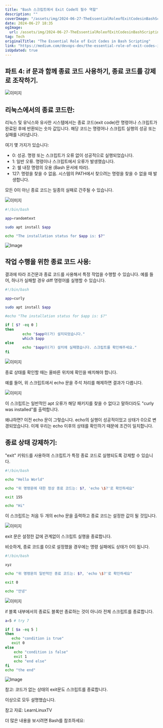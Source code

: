 ```yaml
---
title: "Bash 스크립트에서 Exit Code의 필수 역할"
description: ""
coverImage: "/assets/img/2024-06-27-TheEssentialRoleofExitCodesinBashScripting_0.png"
date: 2024-06-27 18:35
ogImage:
  url: /assets/img/2024-06-27-TheEssentialRoleofExitCodesinBashScripting_0.png
tag: Tech
originalTitle: "The Essential Role of Exit Codes in Bash Scripting"
link: "https://medium.com/devops-dev/the-essential-role-of-exit-codes-in-bash-scripting-ca87b03340b2"
isUpdated: true
---
```


## 파트 4: if 문과 함께 종료 코드 사용하기, 종료 코드를 강제로 조작하기.

![이미지](/assets/img/2024-06-27-TheEssentialRoleofExitCodesinBashScripting_0.png)

## 리눅스에서의 종료 코드란:

리눅스 및 유닉스와 유사한 시스템에서는 종료 코드(exit code)란 명령어나 스크립트가 완료된 후에 반환되는 숫자 값입니다. 해당 코드는 명령어나 스크립트 실행의 성공 또는 실패를 나타냅니다.

<!-- cozy-coder - 수평 -->

<ins class="adsbygoogle"
     style="display:block"
     data-ad-client="ca-pub-4877378276818686"
     data-ad-slot="1107185301"
     data-ad-format="auto"
     data-full-width-responsive="true"></ins>

<script>
     (adsbygoogle = window.adsbygoogle || []).push({});
</script>

여기 몇 가지가 있습니다:

- 0: 성공. 명령 또는 스크립트가 오류 없이 성공적으로 실행되었습니다.
- 1: 일반 오류. 명령이나 스크립트에서 오류가 발생했습니다.
- 2: 쉘 내장 명령의 오용 (Bash 문서에 따라).
- 127: 명령을 찾을 수 없음. 시스템의 PATH에서 찾으려는 명령을 찾을 수 없을 때 발생합니다.

모든 0이 아닌 종료 코드는 일종의 실패로 간주될 수 있습니다.

![이미지](/assets/img/2024-06-27-TheEssentialRoleofExitCodesinBashScripting_1.png)

<!-- cozy-coder - 수평 -->

<ins class="adsbygoogle"
     style="display:block"
     data-ad-client="ca-pub-4877378276818686"
     data-ad-slot="1107185301"
     data-ad-format="auto"
     data-full-width-responsive="true"></ins>

<script>
     (adsbygoogle = window.adsbygoogle || []).push({});
</script>

```bash
#!/bin/bash

app=randomtext

sudo apt install $app

echo "The installation status for $app is: $?"
```

<!-- cozy-coder - 수평 -->

<ins class="adsbygoogle"
     style="display:block"
     data-ad-client="ca-pub-4877378276818686"
     data-ad-slot="1107185301"
     data-ad-format="auto"
     data-full-width-responsive="true"></ins>

<script>
     (adsbygoogle = window.adsbygoogle || []).push({});
</script>

![Image](/assets/img/2024-06-27-TheEssentialRoleofExitCodesinBashScripting_3.png)

## 작업 수행을 위한 종료 코드 사용:

결과에 따라 조건문과 종료 코드를 사용해서 특정 작업을 수행할 수 있습니다.
예를 들어, 하나가 실패할 경우 diff 명령어를 실행할 수 있습니다.

```bash
#!/bin/bash

app=curly

sudo apt install $app

#echo "The installation status for $app is: $?"

if [ $? -eq 0 ]
then
        echo "$app이(가) 설치되었습니다."
        which $app
else
        echo "$app이(가) 설치에 실패했습니다. 스크립트를 확인해주세요."
fi
```

<!-- cozy-coder - 수평 -->

<ins class="adsbygoogle"
     style="display:block"
     data-ad-client="ca-pub-4877378276818686"
     data-ad-slot="1107185301"
     data-ad-format="auto"
     data-full-width-responsive="true"></ins>

<script>
     (adsbygoogle = window.adsbygoogle || []).push({});
</script>

![이미지](/assets/img/2024-06-27-TheEssentialRoleofExitCodesinBashScripting_4.png)

종료 상태를 확인할 때는 올바른 위치에 확인을 배치해야 합니다.

예를 들어, 위 스크립트에서 echo 문을 주석 처리를 해제하면 결과가 다릅니다.

![이미지](/assets/img/2024-06-27-TheEssentialRoleofExitCodesinBashScripting_5.png)

<!-- cozy-coder - 수평 -->

<ins class="adsbygoogle"
     style="display:block"
     data-ad-client="ca-pub-4877378276818686"
     data-ad-slot="1107185301"
     data-ad-format="auto"
     data-full-width-responsive="true"></ins>

<script>
     (adsbygoogle = window.adsbygoogle || []).push({});
</script>

이 스크립트는 일반적인 apt 오류가 해당 패키지를 찾을 수 없다고 말하더라도 "curly was installed"를 출력합니다.

왜냐하면? 이전 echo 문이 그렇습니다. echo의 실행이 성공적이었고 상태가 0으로 변경되었습니다. 이제 우리는 echo 이후의 상태를 확인하기 때문에 조건이 일치합니다.

## 종료 상태 강제하기:

"exit" 키워드를 사용하여 스크립트가 특정 종료 코드로 실행되도록 강제할 수 있습니다.

<!-- cozy-coder - 수평 -->

<ins class="adsbygoogle"
     style="display:block"
     data-ad-client="ca-pub-4877378276818686"
     data-ad-slot="1107185301"
     data-ad-format="auto"
     data-full-width-responsive="true"></ins>

<script>
     (adsbygoogle = window.adsbygoogle || []).push({});
</script>

```bash
#!/bin/bash

echo "Hello World"

echo "위 명령문에 대한 정상 종료 코드는: $?, 'echo \$?'로 확인하세요"

exit 155

echo "Hi"
```

이 스크립트는 처음 두 개의 echo 문을 출력하고 종료 코드는 설정한 값이 될 것입니다.

![이미지](/assets/img/2024-06-27-TheEssentialRoleofExitCodesinBashScripting_6.png)

exit 문은 설정한 값에 관계없이 스크립트 실행을 종료합니다.

<!-- cozy-coder - 수평 -->

<ins class="adsbygoogle"
     style="display:block"
     data-ad-client="ca-pub-4877378276818686"
     data-ad-slot="1107185301"
     data-ad-format="auto"
     data-full-width-responsive="true"></ins>

<script>
     (adsbygoogle = window.adsbygoogle || []).push({});
</script>

비슷하게, 종료 코드를 0으로 설정했을 경우에는 명령 실패에도 상태가 0이 됩니다.

```bash
#!/bin/bash

xyz

echo "위 명령문의 일반적인 종료 코드는: $?, 'echo \$?'로 확인하세요"

exit 0

echo "안녕"
```

![이미지](/assets/img/2024-06-27-TheEssentialRoleofExitCodesinBashScripting_7.png)

if 블록 내부에서의 종료도 블록만 종료하는 것이 아니라 전체 스크립트를 종료합니다.

<!-- cozy-coder - 수평 -->

<ins class="adsbygoogle"
     style="display:block"
     data-ad-client="ca-pub-4877378276818686"
     data-ad-slot="1107185301"
     data-ad-format="auto"
     data-full-width-responsive="true"></ins>

<script>
     (adsbygoogle = window.adsbygoogle || []).push({});
</script>

```bash
a=5 # try 7

if [ $a -eq 5 ]
then
   echo "condition is true"
   exit 0
else
    echo "condition is false"
    exit 1
    echo "end else"
fi
echo "the end"
```

![Image](/assets/img/2024-06-27-TheEssentialRoleofExitCodesinBashScripting_8.png)

참고: 코드가 없는 상태의 exit문도 스크립트를 종료합니다.

이상으로 모두 설명했습니다.

<!-- cozy-coder - 수평 -->

<ins class="adsbygoogle"
     style="display:block"
     data-ad-client="ca-pub-4877378276818686"
     data-ad-slot="1107185301"
     data-ad-format="auto"
     data-full-width-responsive="true"></ins>

<script>
     (adsbygoogle = window.adsbygoogle || []).push({});
</script>

참고 자료: LearnLinuxTV

더 많은 내용을 보시려면 Bash를 참조하세요:
